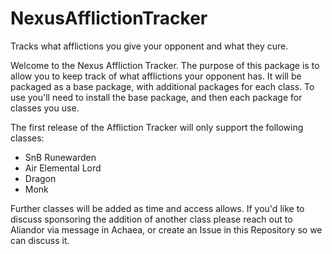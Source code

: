 # NexusAfflictionTracker
Tracks what afflictions you give your opponent and what they cure.


Welcome to the Nexus Affliction Tracker.  The purpose of this package is to allow you to keep track of what afflictions your opponent has.  It will be packaged as a base package, with additional packages for each class.  To use you'll need to install the base package, and then each package for classes you use.

The first release of the Affliction Tracker will only support the following classes:
+ SnB Runewarden
+ Air Elemental Lord
+ Dragon
+ Monk

Further classes will be added as time and access allows.  If you'd like to discuss sponsoring the addition of another class please reach out to Aliandor via message in Achaea, or create an Issue in this Repository so we can discuss it.
